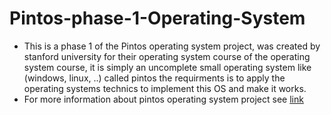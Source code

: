 # Pintos-phase-1-Operating-System
* This is a phase 1 of the Pintos operating system project, was created by stanford university for their operating system course 
   of the operating system course, it is simply an uncomplete small operating system like (windows, linux, ..) called pintos
   the requirments is to apply the operating systems technics to implement this OS and make it works.
* For more information about pintos operating system project see [link](https://web.stanford.edu/class/cs140/projects/pintos/pintos_1.html)
